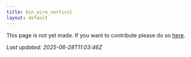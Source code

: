 ```yaml
---
title: bin_wire_vertical
layout: default
---
```


This page is not yet made. If you want to contribute please do so [here](https://github.com/CrazyH2/Bigstone/blob/wiki/components/bin_wire_vertical.md).

_Last updated: 2025-06-28T11:03:46Z_
